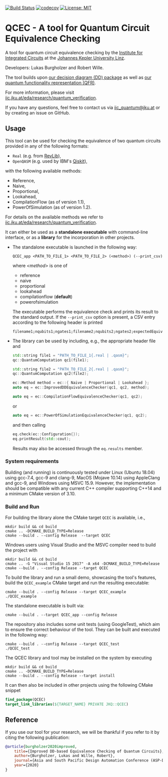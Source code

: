 [![Build Status](https://travis-ci.com/iic-jku/qcec.svg?branch=master)](https://travis-ci.com/iic-jku/qcec)
[![codecov](https://codecov.io/gh/iic-jku/qcec/branch/master/graph/badge.svg)](https://codecov.io/gh/iic-jku/qcec)
[![License: MIT](https://img.shields.io/badge/License-MIT-yellow.svg)](https://opensource.org/licenses/MIT)

# QCEC - A tool for **Q**uantum **C**ircuit **E**quivalence **C**hecking

A tool for quantum circuit equivalence checking by the [Institute for Integrated Circuits](http://iic.jku.at/eda/) at the [Johannes Kepler University Linz](https://jku.at).

Developers: Lukas Burgholzer and Robert Wille.

The tool builds upon [our decision diagram (DD) package](https://github.com/iic-jku/dd_package.git) as well as [our quantum functionality representation (QFR)](https://github.com/iic-jku/qfr.git).

For more information, please visit [iic.jku.at/eda/research/quantum_verification](http://iic.jku.at/eda/research/quantum_verification).

If you have any questions, feel free to contact us via [iic_quantum@jku.at](mailto:iic_quantum@jku.at) or by creating an issue on GitHub.

## Usage

This tool can be used for checking the equivalence of two quantum circuits provided in any of the following formats:
* `Real` (e.g. from [RevLib](http://revlib.org)),
* `OpenQASM` (e.g. used by IBM's [Qiskit](https://github.com/Qiskit/qiskit)),

with the following available methods:
   - Reference,
   - Naive,
   - Proportional,
   - Lookahead,
   - CompilationFlow (as of version 1.1),
   - PowerOfSimulation (as of version 1.2).

For details on the available methods we refer to [iic.jku.at/eda/research/quantum_verification](http://iic.jku.at/eda/research/quantum_verification).

It can either be used as a **standalone executable** with command-line interface, or as a **library** for the incorporation in other projects.
- The standalone executable is launched in the following way:
    ```commandline
    QCEC_app <PATH_TO_FILE_1> <PATH_TO_FILE_2> (<method>) (--print_csv)
    ```
  where *\<method\>* is one of
   - reference
   - naive
   - proportional 
   - lookahead 
   - compilationflow (**default**)
   - powerofsimulation
   
   The executable performs the equivalence check and prints its result to the standard output. If the `--print_csv` option is present, a CSV entry according to the following header is printed
   
    ```csv
    filename1;nqubits1;ngates1;filename2;nqubits2;ngates2;expectedEquivalent;equivalent;method;time;maxActive;nsims
    ```
   
- The library can be used by including, e.g., the appropriate header file and
    ```c++
    std::string file1 = "PATH_TO_FILE_1{.real | .qasm}";
    qc::QuantumComputation qc1(file1);
    
    std::string file2 = "PATH_TO_FILE_2{.real | .qasm}";
    qc::QuantumComputation qc2(file2);
    
    ec::Method method = ec::{ Naive | Proportional | Lookahead };
    auto eq = ec::ImprovedDDEquivalenceChecker(qc1, qc2, method);
    ```
  ```c++ 
  auto eq = ec::CompilationFlowEquivalenceChecker(qc1, qc2);
  ```
  or 
  ```c++ 
  auto eq = ec::PowerOfSimulationEquivalenceChecker(qc1, qc2);
  ```
  and then calling
  ```c++
  eq.check(ec::Configuration{});
  eq.printResult(std::cout);
  ```
    Results may also be accessed through the ```eq.results``` member.

### System requirements

Building (and running) is continuously tested under Linux (Ubuntu 18.04) using gcc-7.4, gcc-9 and clang-9, MacOS (Mojave 10.14) using AppleClang and gcc-9, and Windows using MSVC 15.9. 
However, the implementation should be compatible with any current C++ compiler supporting C++14 and a minimum CMake version of 3.10.

### Build and Run
For building the library alone the CMake target `QCEC` is available, i.e.,
```commandline
mkdir build && cd build
cmake .. -DCMAKE_BUILD_TYPE=Release
cmake --build . --config Release  --target QCEC
```

Windows users using Visual Studio and the MSVC compiler need to build the project with
```commandline
mkdir build && cd build
cmake .. -G "Visual Studio 15 2017" -A x64 -DCMAKE_BUILD_TYPE=Release
cmake --build . --config Release --target QCEC
```

To build the library and run a small demo, showcasing the tool's features, build the `QCEC_example` CMake target and run the resulting executable:

```commandline
cmake --build . --config Release --target QCEC_example
./QCEC_example
```

The standalone executable is built via:

```commandline 
cmake --build . --target QCEC_app --config Release
```

The repository also includes some unit tests (using GoogleTest), which aim to ensure the correct behaviour of the tool. They can be built and executed in the following way:
```commandline
cmake --build . --config Release --target QCEC_test
./QCEC_test
```

The QCEC library and tool may be installed on the system by executing

```commandline
mkdir build && cd build
cmake .. -DCMAKE_BUILD_TYPE=Release
cmake --build . --config Release --target install
```

It can then also be included in other projects using the following CMake snippet

```cmake
find_package(QCEC)
target_link_libraries(${TARGET_NAME} PRIVATE JKQ::QCEC)
```

## Reference

If you use our tool for your research, we will be thankful if you refer to it by citing the following publication:

```bibtex
@article{burgholzer2020improved,
    title={Improved DD-based Equivalence Checking of Quantum Circuits},
    author={Burgholzer, Lukas and Wille, Robert},
    journal={Asia and South Pacific Design Automation Conference (ASP-DAC)},
    year={2020}
}
```
